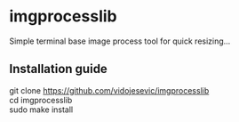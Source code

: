 # imgprocesslib
Simple terminal base image process tool for quick resizing...

## Installation guide
git clone https://github.com/vidojesevic/imgprocesslib <br />
cd imgprocesslib <br />
sudo make install
